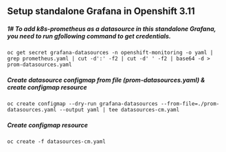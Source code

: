 ## Setup standalone Grafana in Openshift 3.11





##### 1# To add k8s-prometheus as a datasource in this standalone Grafana, you need to run gfollowing command to get credentials.

```
oc get secret grafana-datasources -n openshift-monitoring -o yaml | grep prometheus.yaml | cut -d':' -f2 | cut -d' ' -f2 | base64 -d > prom-datasources.yaml
```

##### Create datasource configmap from file (prom-datasources.yaml) & create configmap resource

```
oc create configmap --dry-run grafana-datasources --from-file=./prom-datasources.yaml --output yaml | tee datasources-cm.yaml
```

##### Create configmap resource

```
oc create -f datasources-cm.yaml
```
